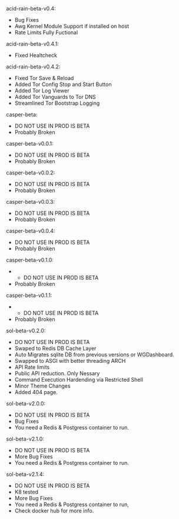 acid-rain-beta-v0.4:
  - Bug Fixes
  - Awg Kernel Module Support if installed on host
  - Rate Limits Fully Fuctional

acid-rain-beta-v0.4.1:
  - Fixed Healtcheck

acid-rain-beta-v0.4.2:
  - Fixed Tor Save & Reload
  - Added Tor Config Stop and Start Button
  - Added Tor Log Viewer
  - Added Tor Vanguards to Tor DNS
  - Streamlined Tor Bootstrap Logging

casper-beta:
  - DO NOT USE IN PROD IS BETA
  - Probably Broken

casper-beta-v0.0.1:
  - DO NOT USE IN PROD IS BETA
  - Probably Broken

casper-beta-v0.0.2:
  - DO NOT USE IN PROD IS BETA
  - Probably Broken

casper-beta-v0.0.3:
  - DO NOT USE IN PROD IS BETA
  - Probably Broken

casper-beta-v0.0.4:
  - DO NOT USE IN PROD IS BETA
  - Probably Broken

casper-beta-v0.1.0:
  - - DO NOT USE IN PROD IS BETA
  - Probably Broken

casper-beta-v0.1.1:
  - - DO NOT USE IN PROD IS BETA
  - Probably Broken

sol-beta-v0.2.0:
  - DO NOT USE IN PROD IS BETA
  - Swaped to Redis DB Cache Layer
  - Auto Migrates sqlite DB from previous versions or       WGDashboard.
  - Swapped to ASGI with better threading ARCH
  - API Rate limits
  - Public API reduction. Only Nessary
  - Command Execution Hardending via Restricted Shell
  - Minor Theme Changes
  - Added 404 page.


sol-beta-v2.0.0:
  - DO NOT USE IN PROD IS BETA
  - Bug Fixes
  - You need a Redis & Postgress container to run.

sol-beta-v2.1.0:
  - DO NOT USE IN PROD IS BETA
  - More Bug Fixes
  - You need a Redis & Postgress container to run.

sol-beta-v2.1.4:
  - DO NOT USE IN PROD IS BETA
  - K8 tested
  - More Bug Fixes
  - You need a Redis & Postgress container to run,
  - Check docker hub for more info.
